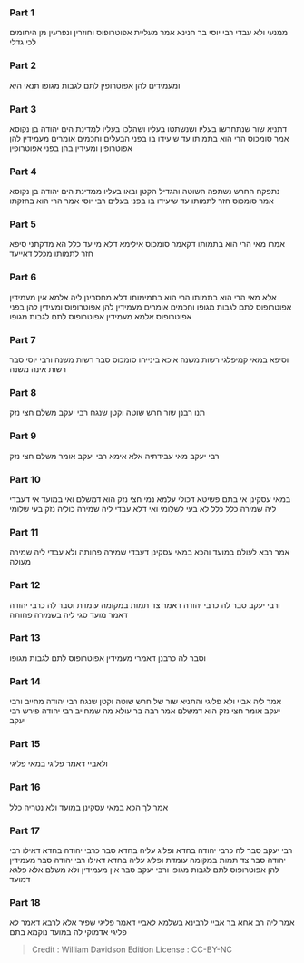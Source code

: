 
### Part 1
ממנעי ולא עבדי רבי יוסי בר חנינא אמר מעליית אפוטרופוס וחוזרין ונפרעין מן היתומים לכי גדלי

### Part 2
ומעמידים להן אפוטרופין לתם לגבות מגופו תנאי היא

### Part 3
דתניא שור שנתחרשו בעליו ושנשתטו בעליו ושהלכו בעליו למדינת הים יהודה בן נקוסא אמר סומכוס הרי הוא בתמותו עד שיעידו בו בפני הבעלים וחכמים אומרים מעמידין להן אפוטרופין ומעידין בהן בפני אפוטרופין

### Part 4
נתפקח החרש נשתפה השוטה והגדיל הקטן ובאו בעליו ממדינת הים יהודה בן נקוסא אמר סומכוס חזר לתמותו עד שיעידו בו בפני בעלים רבי יוסי אמר הרי הוא בחזקתו

### Part 5
אמרו מאי הרי הוא בתמותו דקאמר סומכוס אילימא דלא מייעד כלל הא מדקתני סיפא חזר לתמותו מכלל דאייעד

### Part 6
אלא מאי הרי הוא בתמותו הרי הוא בתמימותו דלא מחסרינן ליה אלמא אין מעמידין אפוטרופוס לתם לגבות מגופו וחכמים אומרים מעמידין להן אפוטרופוס ומעידין להן בפני אפוטרופוס אלמא מעמידין אפוטרופוס לתם לגבות מגופו

### Part 7
וסיפא במאי קמיפלגי רשות משנה איכא בינייהו סומכוס סבר רשות משנה ורבי יוסי סבר רשות אינה משנה

### Part 8
תנו רבנן שור חרש שוטה וקטן שנגח רבי יעקב משלם חצי נזק

### Part 9
רבי יעקב מאי עבידתיה אלא אימא רבי יעקב אומר משלם חצי נזק

### Part 10
במאי עסקינן אי בתם פשיטא דכולי עלמא נמי חצי נזק הוא דמשלם ואי במועד אי דעבדי ליה שמירה כלל כלל לא בעי לשלומי ואי דלא עבדי ליה שמירה כוליה נזק בעי שלומי

### Part 11
אמר רבא לעולם במועד והכא במאי עסקינן דעבדי שמירה פחותה ולא עבדי ליה שמירה מעולה

### Part 12
ורבי יעקב סבר לה כרבי יהודה דאמר צד תמות במקומה עומדת וסבר לה כרבי יהודה דאמר מועד סגי ליה בשמירה פחותה

### Part 13
וסבר לה כרבנן דאמרי מעמידין אפוטרופוס לתם לגבות מגופו

### Part 14
אמר ליה אביי ולא פליגי והתניא שור של חרש שוטה וקטן שנגח רבי יהודה מחייב ורבי יעקב אומר חצי נזק הוא דמשלם אמר רבה בר עולא מה שמחייב רבי יהודה פירש רבי יעקב

### Part 15
ולאביי דאמר פליגי במאי פליגי

### Part 16
אמר לך הכא במאי עסקינן במועד ולא נטריה כלל

### Part 17
רבי יעקב סבר לה כרבי יהודה בחדא ופליג עליה בחדא סבר כרבי יהודה בחדא דאילו רבי יהודה סבר צד תמות במקומה עומדת ופליג עליה בחדא דאילו רבי יהודה סבר מעמידין להן אפוטרופוס לתם לגבות מגופו ורבי יעקב סבר אין מעמידין ולא משלם אלא פלגא דמועד

### Part 18
אמר ליה רב אחא בר אביי לרבינא בשלמא לאביי דאמר פליגי שפיר אלא לרבא דאמר לא פליגי אדמוקי לה במועד נוקמא בתם

>Credit : William Davidson Edition
>License : CC-BY-NC